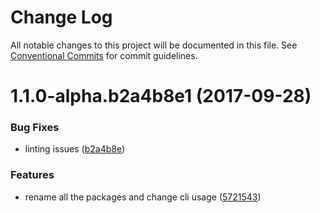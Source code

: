 # Change Log

All notable changes to this project will be documented in this file.
See [Conventional Commits](https://conventionalcommits.org) for commit guidelines.

<a name="1.1.0-alpha.b2a4b8e1"></a>
# 1.1.0-alpha.b2a4b8e1 (2017-09-28)


### Bug Fixes

* linting issues ([b2a4b8e](https://github.com/jameslnewell/tradie-v4/commit/b2a4b8e))


### Features

* rename all the packages and change cli usage ([5721543](https://github.com/jameslnewell/tradie-v4/commit/5721543))
